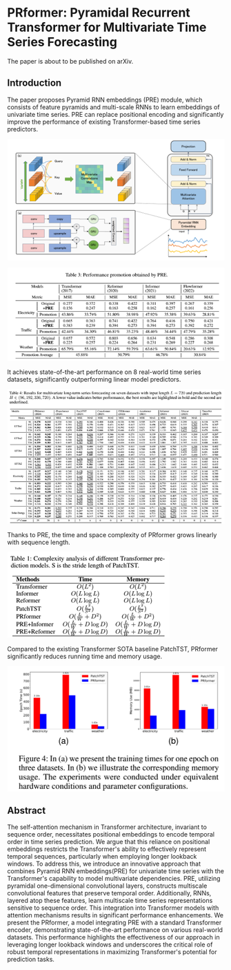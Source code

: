 # PRformer: Pyramidal Recurrent Transformer for Multivariate Time Series Forecasting

The paper is about to be published on arXiv.

## Introduction

The paper proposes Pyramid RNN embeddings (PRE) module, which consists of feature pyramids and multi-scale RNNs to learn embeddings of univariate time series. PRE can replace positional encoding and significantly improve the performance of existing Transformer-based time series predictors.

<img src=".README.assets/image-20240811170942589.png" alt="image-20240811170942589" style="zoom:67%;" />

![image-20240811171301326](.README.assets/image-20240811171301326.png)

It achieves state-of-the-art performance on 8 real-world time series datasets, significantly outperforming linear model predictors.

![image-20240811171100774](.README.assets/image-20240811171100774.png)

Thanks to PRE, the time and space complexity of PRformer grows linearly with sequence length.

![image-20240811172348560](.README.assets/image-20240811172348560.png)

Compared to the existing Transformer SOTA baseline PatchTST, PRformer significantly reduces running time and memory usage.

![image-20240811172013800](.README.assets/image-20240811172013800.png)



## Abstract

The self-attention mechanism in Transformer architecture, invariant to sequence order, necessitates positional embeddings to encode temporal order in time series prediction. We argue that this reliance on positional embeddings restricts the Transformer's ability to effectively represent temporal sequences, particularly when employing longer lookback windows. To address this, we introduce an innovative approach that combines Pyramid RNN embeddings(PRE) for univariate time series with the Transformer's capability to model multivariate dependencies. PRE, utilizing pyramidal one-dimensional convolutional layers, constructs multiscale convolutional features that preserve temporal order. Additionally, RNNs, layered atop these features, learn multiscale time series representations sensitive to sequence order. This integration into Transformer models with attention mechanisms results in significant performance enhancements. We present the PRformer, a model integrating PRE with a standard Transformer encoder, demonstrating state-of-the-art performance on various real-world datasets. This performance highlights the effectiveness of our approach in leveraging longer lookback windows and underscores the critical role of robust temporal representations in maximizing Transformer's potential for prediction tasks.